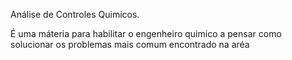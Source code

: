 Análise de Controles Quimicos.

É uma máteria para habilitar o engenheiro quimico a pensar como solucionar os problemas mais comum encontrado na aréa

